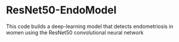 # ResNet50-EndoModel
This code builds a deep-learning model that detects endometriosis in women using the ResNet50 convolutional neural network 
